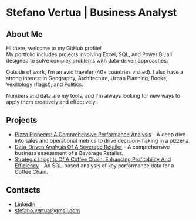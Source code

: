 # Stefano Vertua | Business Analyst


## **About Me**  

Hi there, welcome to my GitHub profile! <br>
My portfolio includes projects involving Excel, SQL, and Power BI, all designed to solve complex problems with data-driven approaches.

Outside of work, I’m an avid traveler (40+ countries visited). I also have a strong interest in Geography, Architecture, Urban Planning, Books, Vexillology (flags!), and Politics.  <br>

Numbers and data are my tools, and I'm always looking for new ways to apply them creatively and effectively.

## **Projects**  
- [Pizza Pioneers: A Comprehensive Performance Analysis](https://github.com/stefanovertua/pizza-pioneers-performance-analysis/tree/main) - A deep dive into sales and operational metrics to drive decision-making in a pizzeria.
- [Data-Driven Analysis Of A Beverage Retailer](https://github.com/stefanovertua/data-driven-analysis-of-a-beverage-retailer) - A comprehensive business assessment of a Beverage Retailer.
- [Strategic Insights Of A Coffee Chain: Enhancing Profitability And Efficiency](https://github.com/stefanovertua/strategic-insights-of-a-coffee-chain) - An SQL-based analysis of key performance data for a Coffee Chain.

## **Contacts**  
- [LinkedIn](https://www.linkedin.com/in/stefano-vertua/)
- stefano.vertua@gmail.com
